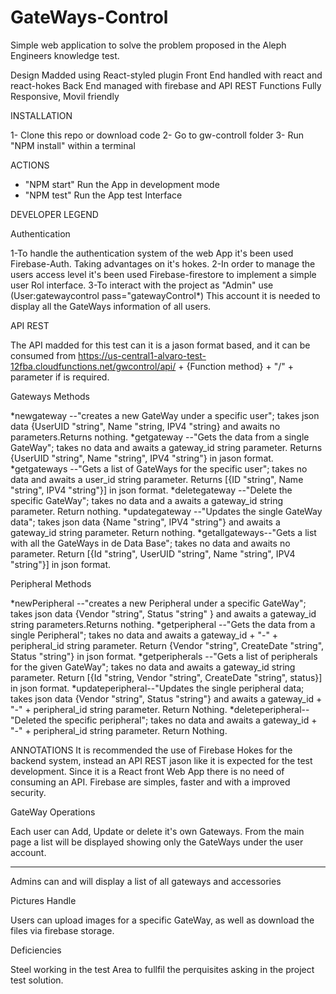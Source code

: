 # GateWays-Control
 Simple web application to solve the problem proposed in the Aleph Engineers knowledge test.

 Design Madded using React-styled plugin 
 Front End handled with react and react-hokes 
 Back End managed with firebase and API REST Functions
 Fully Responsive, Movil friendly

 INSTALLATION

 1- Clone this repo or download code
 2- Go to gw-controll folder
 3- Run "NPM install" within a terminal
 
 
 ACTIONS

 * "NPM start" Run the App in development mode
 * "NPM test" Run the App test Interface


 
 DEVELOPER LEGEND
 
 Authentication 

 1-To handle the authentication system of the web App it's been used Firebase-Auth.
   Taking advantages on it's hokes.
 2-In order to manage the users access level it's been used Firebase-firestore to implement 
   a simple user Rol interface.
 3-To interact with the project as "Admin" use (User:gatewaycontrol pass="gatewayControl*)
   This account it is needed to display all the GateWays information of all users.

API REST

The API madded for this test can it is a jason format based, and it can be consumed from
https://us-central1-alvaro-test-12fba.cloudfunctions.net/gwcontrol/api/ + {Function method} + "/" + parameter 
if is required.

Gateways Methods

*newgateway    --"creates a new GateWay under a specific user"; takes json data  {UserUID "string",
                  Name "string, IPV4 "string} and awaits no parameters.Returns nothing.
*getgateway    --"Gets the data from a single GateWay"; takes no data and awaits a gateway_id string parameter.
                  Returns {UserUID "string", Name "string", IPV4 "string"} in jason format.
*getgateways   --"Gets a list of GateWays for the specific user"; takes no data and awaits a user_id string
                  parameter. Returns [{ID "string", Name "string", IPV4 "string"}] in json format.
*deletegateway --"Delete the specific GateWay"; takes no data and a awaits a gateway_id string parameter.
                  Return nothing.
*updategateway --"Updates the single GateWay data"; takes json data {Name "string", IPV4 "string"} and awaits
                  a gateway_id string parameter. Return nothing.
*getallgateways--"Gets a list with all the GateWays in de Data Base"; takes no data and awaits no parameter.
                  Return [{Id "string", UserUID "string", Name "string", IPV4 "string"}] in json format.

Peripheral Methods

*newPeripheral   --"creates a new Peripheral under a specific GateWay"; takes json data  {Vendor "string",
                    Status "string" } and awaits a gateway_id string parameters.Returns nothing.
*getperipheral   --"Gets the data from a single Peripheral"; takes no data and awaits a gateway_id + "-" +
                    peripheral_id string parameter. Return {Vendor "string", CreateDate "string", Status "string"}
                    in json format.
*getperipherals  --"Gets a list of peripherals for the given GateWay"; takes no data and awaits a gateway_id
                    string parameter. Return [{Id "string, Vendor "string", CreateDate "string", status}] in 
                    json format.
*updateperipheral--"Updates the single peripheral data; takes json data {Vendor "string", Status "string"} and
                    awaits a gateway_id + "-" + peripheral_id string parameter. Return Nothing.
*deleteperipheral--"Deleted the specific peripheral"; takes no data and awaits a gateway_id + "-" + 
                    peripheral_id string parameter. Return Nothing.

ANNOTATIONS
It is recommended the use of Firebase Hokes for the backend system, instead an API REST jason like it is 
expected for the test development. Since it is a React front Web App there is no need of consuming an API.
Firebase are simples, faster and with a improved security.


GateWay Operations

Each user can Add, Update or delete it's own Gateways. From the main page a list will be displayed showing 
only the GateWays under the user account.
*******************
Admins can and will display a list of all gateways and accessories


Pictures Handle

Users can upload images for a specific GateWay, as well as download the files via firebase storage. 


Deficiencies

Steel working in the test Area to fullfil the perquisites asking in the project test solution.

